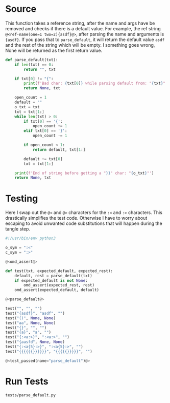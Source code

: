 # Source

This function takes a reference string, after the name and args have be removed and checks if there is a default value. For example, the ref string `@<ref-name(one=1 two=2){asdf}@>`, after parsing the name and arguments is `{asdf}`. If you pass that to `parse_default`, it will return the default value `asdf` and the rest of the string which will be empty. I something goes wrong, None will be returned as the first return value.

```python {name=parse_default}
def parse_default(txt):
    if len(txt) == 0:
        return "", txt

    if txt[0] != "{":
        print(f'Bad char: {txt[0]} while parsing default from: "{txt}"')
        return None, txt

    open_count = 1
    default = ""
    o_txt = txt
    txt = txt[1:]
    while len(txt) > 0:
        if txt[0] == '{':
            open_count += 1
        elif txt[0] == '}':
            open_count -= 1

        if open_count < 1:
            return default, txt[1:]

        default += txt[0]
        txt = txt[1:]

    print(f'End of string before getting a "}}" char: "{o_txt}"')
    return None, txt
```

# Testing

Here I swap out the `@<` and `@>` characters for the `:<` and `:>` characters. This drastically simplifies the test code. Otherwise I have to worry about escaping to avoid unwanted code substitutions that will happen during the tangle step.

```python {name=parse_default_tests_file tangle=tests/parse_default.py}
#!/usr/bin/env python3

o_sym = ":<"
c_sym = ":>"

@<omd_assert@>

def test(txt, expected_default, expected_rest):
    default, rest = parse_default(txt)
    if expected_default is not None:
        omd_assert(expected_rest, rest)
    omd_assert(expected_default, default)

@<parse_default@>

test("", "", "")
test("{asdf}", "asdf", "")
test("()", None, None)
test("aa", None, None)
test("{}", "", "")
test("{a}", "a", "")
test("{:<a:>}", ":<a:>", "")
test("{aasfd", None, None)
test("{:<a{5}:>}", ":<a{5}:>", "")
test("{{{{{{}}}}}}", "{{{{{}}}}}", "")

@<test_passed(name="parse_default")@>
```

# Run Tests

```bash {name=parse_default_tests menu=true}
tests/parse_default.py
```
